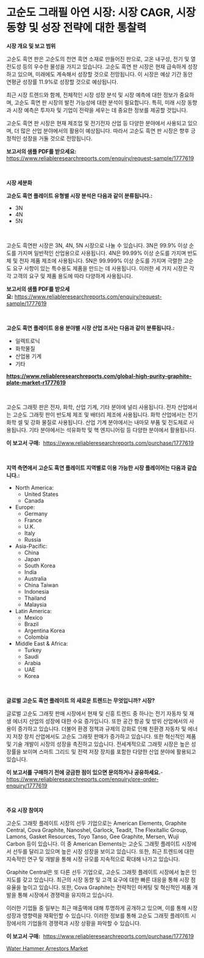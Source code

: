 <p><h1>고순도 그래필 아연 시장: 시장 CAGR, 시장 동향 및 성장 전략에 대한 통찰력</h1></p><p><strong>시장 개요 및 보고 범위</strong></p>
<p><p>고순도 흑연 판은 고순도의 천연 흑연 소재로 만들어진 판으로, 고온 내구성, 전기 및 열전도성 등의 우수한 물성을 가지고 있습니다. 고순도 흑연 판 시장은 현재 급속하게 성장하고 있으며, 미래에도 계속해서 성장할 것으로 전망됩니다. 이 시장은 예상 기간 동안 연평균 성장률 11.9%로 성장할 것으로 예상됩니다. </p><p>최근 시장 트렌드와 함께, 전체적인 시장 성장 분석 및 시장 예측에 대한 정보가 중요하며, 고순도 흑연 판 시장의 발전 가능성에 대한 분석이 필요합니다. 특히, 미래 시장 동향과 시장 예측은 투자자 및 기업이 전략을 세우는 데 중요한 정보를 제공할 것입니다.</p><p>고순도 흑연 판 시장은 현재 제조업 및 전기전자 산업 등 다양한 분야에서 사용되고 있으며, 더 많은 산업 분야에서의 활용이 예상됩니다. 따라서 고순도 흑연 판 시장은 향후 긍정적인 성장을 거둘 것으로 전망됩니다.</p></p>
<p><strong>보고서의 샘플 PDF를 받으세요:</strong> <a href="https://www.reliableresearchreports.com/enquiry/request-sample/1777619">https://www.reliableresearchreports.com/enquiry/request-sample/1777619</a></p>
<p>&nbsp;</p>
<p><strong>시장 세분화</strong></p>
<p><strong>고순도 흑연 플레이트 유형별 시장 분석은 다음과 같이 분류됩니다.:</strong></p>
<p><ul><li>3N</li><li>4N</li><li>5N</li></ul></p>
<p>&nbsp;</p>
<p><p>고순도 흑연판 시장은 3N, 4N, 5N 시장으로 나눌 수 있습니다. 3N은 99.9% 이상 순도를 가지며 일반적인 산업용으로 사용됩니다. 4N은 99.99% 이상 순도를 가지며 반도체 및 전자 제품 제조에 사용됩니다. 5N은 99.999% 이상 순도를 가지며 극렬한 고순도 요구 사항이 있는 특수용도 제품을 만드는 데 사용됩니다. 이러한 세 가지 시장은 각각 고객의 요구 및 제품 용도에 따라 다양하게 사용됩니다.</p></p>
<p><strong>보고서의 샘플 PDF를 받으세요:</strong>&nbsp;<a href="https://www.reliableresearchreports.com/enquiry/request-sample/1777619">https://www.reliableresearchreports.com/enquiry/request-sample/1777619</a></p>
<p>&nbsp;</p>
<p><strong> 고순도 흑연 플레이트 응용 분야별 시장 산업 조사는 다음과 같이 분류됩니다.:</strong></p>
<p><ul><li>일렉트로닉</li><li>화학물질</li><li>산업용 기계</li><li>기타</li></ul></p>
<p><strong><a href="https://www.reliableresearchreports.com/global-high-purity-graphite-plate-market-r1777619">https://www.reliableresearchreports.com/global-high-purity-graphite-plate-market-r1777619</a></strong></p>
<p>&nbsp;</p>
<p><p>고순도 그래핏 판은 전자, 화학, 산업 기계, 기타 분야에 널리 사용됩니다. 전자 산업에서는 고순도 그래핏 판이 반도체 제조 및 배터리 제조에 사용됩니다. 화학 산업에서는 전기 화학 셀 및 강화 물질로 사용됩니다. 산업 기계 분야에서는 내마모 부품 및 전도체로 사용됩니다. 기타 분야에서는 석유화학 및 핵 엔지니어링 등 다양한 분야에서 활용됩니다.</p></p>
<p><strong>이 보고서 구매:</strong>&nbsp; <a href="https://www.reliableresearchreports.com/purchase/1777619">https://www.reliableresearchreports.com/purchase/1777619</a></p>
<p>&nbsp;</p>
<p><strong>지역 측면에서 고순도 흑연 플레이트 지역별로 이용 가능한 시장 플레이어는 다음과 같습니다.:</strong></p>
<p><ul>
    <li>
        North America:
        <ul>
            <li>United States</li>
            <li>Canada</li>
        </ul>
    </li>
    <li>
        Europe:
        <ul>
            <li>Germany</li>
            <li>France</li>
            <li>U.K.</li>
            <li>Italy</li>
            <li>Russia</li>
        </ul>
    </li>
    <li>
        Asia-Pacific:
        <ul>
            <li>China</li>
            <li>Japan</li>
            <li>South Korea</li>
            <li>India</li>
            <li>Australia</li>
            <li>China Taiwan</li>
            <li>Indonesia</li>
            <li>Thailand</li>
            <li>Malaysia</li>
        </ul>
    </li>
    <li>
        Latin America:
        <ul>
            <li>Mexico</li>
            <li>Brazil</li>
            <li>Argentina Korea</li>
            <li>Colombia</li>
        </ul>
    </li>
    <li>
        Middle East & Africa:
        <ul>
            <li>Turkey</li>
            <li>Saudi</li>
            <li>Arabia</li>
            <li>UAE</li>
            <li>Korea</li>
        </ul>
    </li>
    </ul></p>
<p>&nbsp;</p>
<p><strong>글로벌 고순도 흑연 플레이트 의 새로운 트렌드는 무엇입니까? 시장?</strong></p>
<p><p>글로벌 고순도 그래핏 판매 시장에서 현재 및 신흥 트렌드 중 하나는 전기 자동차 및 재생 에너지 산업의 성장에 대한 수요 증가입니다. 또한 공간 항공 및 방위 산업에서의 사용이 증가하고 있습니다. 더불어 환경 정책과 규제의 강화로 인해 친환경 자동차 및 에너지 저장 장치 산업에서도 고순도 그래핏 판매가 증가하고 있습니다. 또한 혁신적인 제품 및 기술 개발이 시장의 성장을 촉진하고 있습니다. 전세계적으로 그래핏 시장은 높은 성장률을 보이며 스마트 그리드 및 전력 저장 장치를 포함한 다양한 산업 분야에 활용되고 있습니다.</p></p>
<p><strong>이 보고서를 구매하기 전에 궁금한 점이 있으면 문의하거나 공유하세요.</strong>- <a href="https://www.reliableresearchreports.com/enquiry/pre-order-enquiry/1777619">https://www.reliableresearchreports.com/enquiry/pre-order-enquiry/1777619</a></p>
<p>&nbsp;</p>
<p><strong>주요 시장 참여자</strong></p>
<p><p>고순도 그래핏 플레이트 시장의 선두 기업으로는 American Elements, Graphite Central, Cova Graphite, Nanoshel, Garlock, Teadit, The Flexitallic Group, Lamons, Gasket Resources, Toyo Tanso, Gee Graphite, Mersen, Wuji Carbon 등이 있습니다. 이 중 American Elements는 고순도 그래핏 플레이트 시장에서 선두를 달리고 있으며 높은 시장 성장을 보이고 있습니다. 또한, 최근 트렌드에 대한 지속적인 연구 및 개발을 통해 시장 규모를 지속적으로 확대해 나가고 있습니다.</p><p>Graphite Central은 또 다른 선두 기업으로, 고순도 그래핏 플레이트 시장에서 높은 인지도를 갖고 있습니다. 최근의 시장 동향 및 고객 요구에 대한 빠른 대응을 통해 시장 점유율을 높이고 있습니다. 또한, Cova Graphite는 전략적인 마케팅 및 혁신적인 제품 개발을 통해 시장에서 경쟁력을 유지하고 있습니다.</p><p>이러한 기업들 중 일부는 최근 매출액에 대해 투명하게 공개하고 있으며, 이를 통해 시장 성장과 영향력을 재확인할 수 있습니다. 이러한 정보를 통해 고순도 그래핏 플레이트 시장에서의 기업들의 경쟁력과 시장 상황을 파악할 수 있습니다.</p></p>
<p><strong>이 보고서 구매:</strong>&nbsp;&nbsp;<a href="https://www.reliableresearchreports.com/purchase/1777619">https://www.reliableresearchreports.com/purchase/1777619</a></p>
<p><p><a href="https://github.com/Alonsoolds3wq1d81czn8rbol/Market-Research-Report-List-2/blob/main/water-hammer-arrestors-market.md">Water Hammer Arrestors Market</a></p></p>